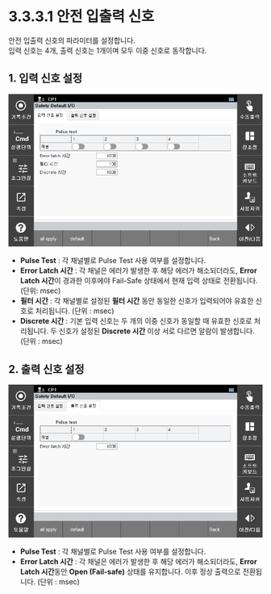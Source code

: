﻿# 3.3.3.1 안전 입출력 신호

안전 입출력 신호의 파라미터를 설정합니다.  
입력 신호는 4개, 출력 신호는 1개이며 모두 이중 신호로 동작합니다.


## 1. 입력 신호 설정

![Default Input Image](../../../_assets/safety_io/def_input.PNG)

- **Pulse Test** : 각 채널별로 Pulse Test 사용 여부를 설정합니다.  
- **Error Latch 시간** : 각 채널은 에러가 발생한 후 해당 에러가 해소되더라도, **Error Latch 시간**이 경과한 이후에야 Fail-Safe 상태에서 현재 입력 상태로 전환됩니다. (단위: msec)
- **필터 시간** : 각 채널별로 설정된 **필터 시간** 동안 동일한 신호가 입력되어야 유효한 신호로 처리됩니다. (단위 : msec)  
- **Discrete 시간** : 기본 입력 신호는 두 개의 이중 신호가 동일할 때 유효한 신호로 처리됩니다. 두 신호가 설정된 **Discrete 시간** 이상 서로 다르면 알람이 발생합니다. (단위 : msec)  


## 2. 출력 신호 설정

![Default Output Image](../../../_assets/safety_io/def_output.PNG)

- **Pulse Test** : 각 채널별로 Pulse Test 사용 여부를 설정합니다.  
- **Error Latch 시간** : 각 채널은 에러가 발생한 후 해당 에러가 해소되더라도, **Error Latch 시간**동안 **Open (Fail-safe)** 상태를 유지합니다. 이후 정상 출력으로 전환됩니다. (단위 : msec)  
